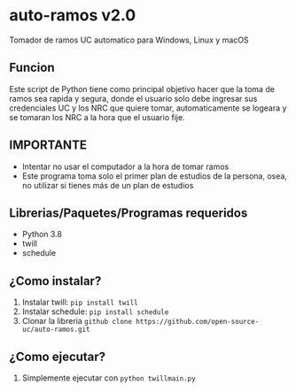 # auto-ramos v2.0
Tomador de ramos UC automatico para Windows, Linux y macOS

## Funcion
Este script de Python tiene como principal objetivo hacer que la toma de ramos sea rapida y segura, donde el usuario solo debe ingresar sus
credenciales UC y los NRC que quiere tomar, automaticamente se logeara y se tomaran los NRC a la hora que el usuario fije.

## IMPORTANTE

- Intentar no usar el computador a la hora de tomar ramos
- Este programa toma solo el primer plan de estudios de la persona, osea, no utilizar si tienes más de un plan de estudios

## Librerias/Paquetes/Programas requeridos

- Python 3.8
- twill
- schedule

## ¿Como instalar?

1. Instalar twill: `pip install twill`
2. Instalar schedule: `pip install schedule`
3. Clonar la libreria `github clone https://github.com/open-source-uc/auto-ramos.git`

## ¿Como ejecutar?

1. Simplemente ejecutar con `python twillmain.py`